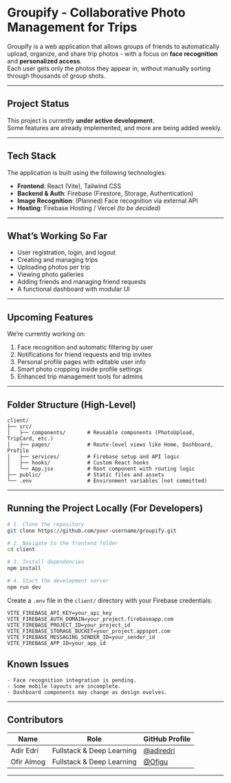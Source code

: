 # Groupify - Collaborative Photo Management for Trips

Groupify is a web application that allows groups of friends to automatically upload, organize, and share trip photos - with a focus on **face recognition** and **personalized access**.  
Each user gets only the photos they appear in, without manually sorting through thousands of group shots.

---

## Project Status

This project is currently **under active development**.  
Some features are already implemented, and more are being added weekly.

---

## Tech Stack

The application is built using the following technologies:

- **Frontend**: React (Vite), Tailwind CSS
- **Backend & Auth**: Firebase (Firestore, Storage, Authentication)
- **Image Recognition**: (Planned) Face recognition via external API
- **Hosting**: Firebase Hosting / Vercel *(to be decided)*

---

## What’s Working So Far

- User registration, login, and logout
- Creating and managing trips
- Uploading photos per trip
- Viewing photo galleries
- Adding friends and managing friend requests
- A functional dashboard with modular UI

---

## Upcoming Features

We’re currently working on:

1. Face recognition and automatic filtering by user
2. Notifications for friend requests and trip invites
3. Personal profile pages with editable user info
4. Smart photo cropping inside profile settings
5. Enhanced trip management tools for admins

---

## Folder Structure (High-Level)

```
client/
├── src/
│   ├── components/       # Reusable components (PhotoUpload, TripCard, etc.)
│   ├── pages/            # Route-level views like Home, Dashboard, Profile
│   ├── services/         # Firebase setup and API logic
│   ├── hooks/            # Custom React hooks
│   └── App.jsx           # Root component with routing logic
├── public/               # Static files and assets
└── .env                  # Environment variables (not committed)
```

---

## Running the Project Locally (For Developers)

```bash
# 1. Clone the repository
git clone https://github.com/your-username/groupify.git

# 2. Navigate to the frontend folder
cd client

# 3. Install dependencies
npm install

# 4. Start the development server
npm run dev
```

Create a `.env` file in the `client/` directory with your Firebase credentials:

```env
VITE_FIREBASE_API_KEY=your_api_key
VITE_FIREBASE_AUTH_DOMAIN=your_project.firebaseapp.com
VITE_FIREBASE_PROJECT_ID=your_project_id
VITE_FIREBASE_STORAGE_BUCKET=your_project.appspot.com
VITE_FIREBASE_MESSAGING_SENDER_ID=your_sender_id
VITE_FIREBASE_APP_ID=your_app_id
```

## Known Issues

```text
- Face recognition integration is pending.
- Some mobile layouts are incomplete.
- Dashboard components may change as design evolves.
```

---

## Contributors

| Name        | Role                         | GitHub Profile                        |
|-------------|------------------------------|----------------------------------------|
| Adir Edri   | Fullstack & Deep Learning    | [@adiredri](https://github.com/adiredri) |
| Ofir Almog  | Fullstack & Deep Learning    | [@Ofigu](https://github.com/Ofigu)       |

---
